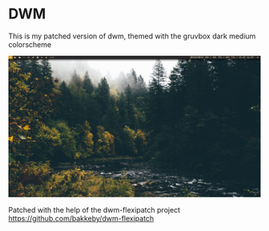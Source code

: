 # DWM
This is my patched version of dwm, themed with the gruvbox dark medium colorscheme

![](main.png)

Patched with the help of the dwm-flexipatch project
https://github.com/bakkeby/dwm-flexipatch
